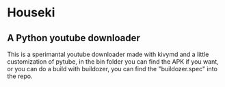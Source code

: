 # Houseki

<!--
#groups
Apps

#languages
Python

#frames and libs
Kivy
KivyMD

-->

## A Python youtube downloader

This is a sperimantal youtube downloader made with kivymd and a little customization of pytube,
in the bin folder you can find the APK if you want, or you can do a build with buildozer,
you can find the "buildozer.spec" into the repo.
